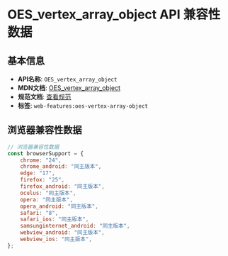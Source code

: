 # OES_vertex_array_object API 兼容性数据

## 基本信息

- **API名称**: `OES_vertex_array_object`
- **MDN文档**: [OES_vertex_array_object](https://developer.mozilla.org/docs/Web/API/OES_vertex_array_object)
- **规范文档**: [查看规范](https://registry.khronos.org/webgl/extensions/OES_vertex_array_object/)
- **标签**: `web-features:oes-vertex-array-object`

## 浏览器兼容性数据

```javascript
// 浏览器兼容性数据
const browserSupport = {
    chrome: "24",
    chrome_android: "同主版本",
    edge: "17",
    firefox: "25",
    firefox_android: "同主版本",
    oculus: "同主版本",
    opera: "同主版本",
    opera_android: "同主版本",
    safari: "8",
    safari_ios: "同主版本",
    samsunginternet_android: "同主版本",
    webview_android: "同主版本",
    webview_ios: "同主版本",
};

```

